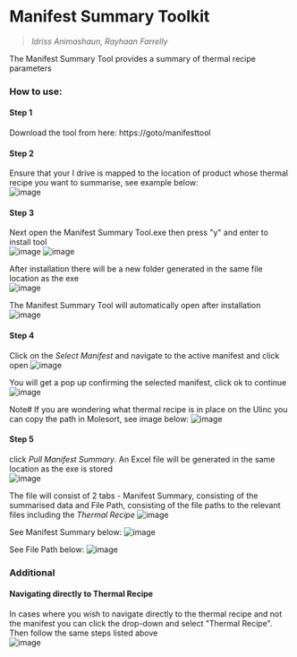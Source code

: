 # Manifest Summary Toolkit

> *Idriss Animashaun, Rayhaan Farrelly*

The Manifest Summary Tool provides a summary of thermal recipe parameters

### How to use:

#### Step 1
Download the tool from here: https://goto/manifesttool

#### Step 2
Ensure that your I drive is mapped to the location of product whose thermal recipe you want to summarise, see example below:\
![image](https://gitlab.devtools.intel.com/ianimash/manifest-summary-toolkit/-/wikis/uploads/8a4fb8126c203b330895b1979ed19722/image.png)

#### Step 3
Next open the Manifest Summary Tool.exe then press "y" and enter to install tool\
![image](https://gitlab.devtools.intel.com/ianimash/manifest-summary-toolkit/-/wikis/uploads/400d37bf87d65dca8969f71a418623c7/image.png)
![image](https://gitlab.devtools.intel.com/ianimash/manifest-summary-toolkit/-/wikis/uploads/400d37bf87d65dca8969f71a418623c7/image.png)

After installation there will be a new folder generated in the same file location as the exe\
![image](https://gitlab.devtools.intel.com/ianimash/manifest-summary-toolkit/-/wikis/uploads/81e8467665c6499ee52e7515f8f80bd0/image.png)

The Manifest Summary Tool will automatically open after installation\
![image](https://gitlab.devtools.intel.com/ianimash/manifest-summary-toolkit/-/wikis/uploads/9be7668cd7fb73945b8716ac9dfe3256/image.png)

#### Step 4
Click on the *Select Manifest* and navigate to the active manifest and click open
![image](https://gitlab.devtools.intel.com/ianimash/manifest-summary-toolkit/-/wikis/uploads/22fa536a64a811a6da694857b2fc09f1/image.png)

You will get a pop up confirming the selected manifest, click ok to continue\
![image](https://gitlab.devtools.intel.com/ianimash/manifest-summary-toolkit/-/wikis/uploads/ffa1331e47d099e359bcc63c4fc9c6d3/image.png)

Note# If you are wondering what thermal recipe is in place on the Ulinc you can copy the path in Molesort, see image below: 
![image](https://gitlab.devtools.intel.com/ianimash/manifest-summary-toolkit/-/wikis/uploads/9314b0752366a4d2da04966a554cda88/image.png)

#### Step 5
click *Pull Manifest Summary*. An Excel file will be generated in the same location as the exe is stored\
![image](https://gitlab.devtools.intel.com/ianimash/manifest-summary-toolkit/-/wikis/uploads/e78cbb78e86c77d4f04f27cc99d162ab/image.png)

The file will consist of 2 tabs - Manifest Summary, consisting of the summarised data and File Path, consisting of the file paths to the relevant files including the *Thermal Recipe*
![image](https://gitlab.devtools.intel.com/ianimash/manifest-summary-toolkit/-/wikis/uploads/c53816f656e8c2a9bb22b5b32aa7ddec/image.png)

See Manifest Summary below:
![image](https://gitlab.devtools.intel.com/ianimash/manifest-summary-toolkit/-/wikis/uploads/960f0d30454c05f8bff9b9e92b05b5f4/image.png)

See File Path below:
![image](https://gitlab.devtools.intel.com/ianimash/manifest-summary-toolkit/-/wikis/uploads/237bdfc259884462d45843812519f5f0/image.png)

### Additional

#### Navigating directly to Thermal Recipe
In cases where you wish to navigate directly to the thermal recipe and not the manifest you can click the drop-down and select "Thermal Recipe". Then follow the same steps listed above\
![image](https://gitlab.devtools.intel.com/ianimash/manifest-summary-toolkit/-/wikis/uploads/564898b9adb1bd5081c8a17abef5dd74/image.png)

